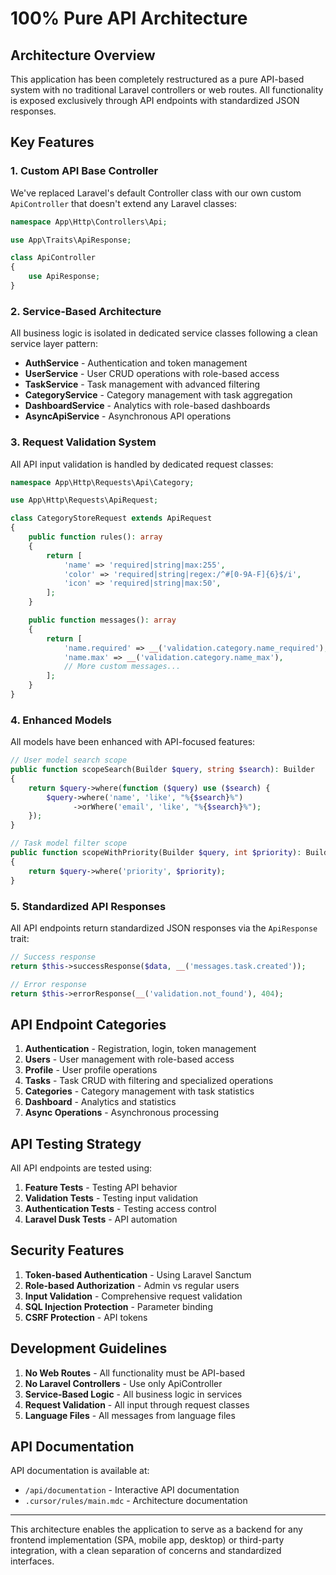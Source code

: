 # 100% Pure API Architecture

## Architecture Overview

This application has been completely restructured as a pure API-based system with no traditional Laravel controllers or web routes. All functionality is exposed exclusively through API endpoints with standardized JSON responses.

## Key Features

### 1. Custom API Base Controller

We've replaced Laravel's default Controller class with our own custom `ApiController` that doesn't extend any Laravel classes:

```php
namespace App\Http\Controllers\Api;

use App\Traits\ApiResponse;

class ApiController
{
    use ApiResponse;
}
```

### 2. Service-Based Architecture

All business logic is isolated in dedicated service classes following a clean service layer pattern:

- **AuthService** - Authentication and token management
- **UserService** - User CRUD operations with role-based access
- **TaskService** - Task management with advanced filtering
- **CategoryService** - Category management with task aggregation
- **DashboardService** - Analytics with role-based dashboards
- **AsyncApiService** - Asynchronous API operations

### 3. Request Validation System

All API input validation is handled by dedicated request classes:

```php
namespace App\Http\Requests\Api\Category;

use App\Http\Requests\ApiRequest;

class CategoryStoreRequest extends ApiRequest
{
    public function rules(): array
    {
        return [
            'name' => 'required|string|max:255',
            'color' => 'required|string|regex:/^#[0-9A-F]{6}$/i',
            'icon' => 'required|string|max:50',
        ];
    }

    public function messages(): array
    {
        return [
            'name.required' => __('validation.category.name_required'),
            'name.max' => __('validation.category.name_max'),
            // More custom messages...
        ];
    }
}
```

### 4. Enhanced Models

All models have been enhanced with API-focused features:

```php
// User model search scope
public function scopeSearch(Builder $query, string $search): Builder
{
    return $query->where(function ($query) use ($search) {
        $query->where('name', 'like', "%{$search}%")
              ->orWhere('email', 'like', "%{$search}%");
    });
}

// Task model filter scope
public function scopeWithPriority(Builder $query, int $priority): Builder
{
    return $query->where('priority', $priority);
}
```

### 5. Standardized API Responses

All API endpoints return standardized JSON responses via the `ApiResponse` trait:

```php
// Success response
return $this->successResponse($data, __('messages.task.created'));

// Error response
return $this->errorResponse(__('validation.not_found'), 404);
```

## API Endpoint Categories

1. **Authentication** - Registration, login, token management
2. **Users** - User management with role-based access
3. **Profile** - User profile operations
4. **Tasks** - Task CRUD with filtering and specialized operations
5. **Categories** - Category management with task statistics
6. **Dashboard** - Analytics and statistics
7. **Async Operations** - Asynchronous processing

## API Testing Strategy

All API endpoints are tested using:

1. **Feature Tests** - Testing API behavior
2. **Validation Tests** - Testing input validation
3. **Authentication Tests** - Testing access control
4. **Laravel Dusk Tests** - API automation

## Security Features

1. **Token-based Authentication** - Using Laravel Sanctum
2. **Role-based Authorization** - Admin vs regular users
3. **Input Validation** - Comprehensive request validation
4. **SQL Injection Protection** - Parameter binding
5. **CSRF Protection** - API tokens

## Development Guidelines

1. **No Web Routes** - All functionality must be API-based
2. **No Laravel Controllers** - Use only ApiController
3. **Service-Based Logic** - All business logic in services
4. **Request Validation** - All input through request classes
5. **Language Files** - All messages from language files

## API Documentation

API documentation is available at:
- `/api/documentation` - Interactive API documentation
- `.cursor/rules/main.mdc` - Architecture documentation

---

This architecture enables the application to serve as a backend for any frontend implementation (SPA, mobile app, desktop) or third-party integration, with a clean separation of concerns and standardized interfaces. 